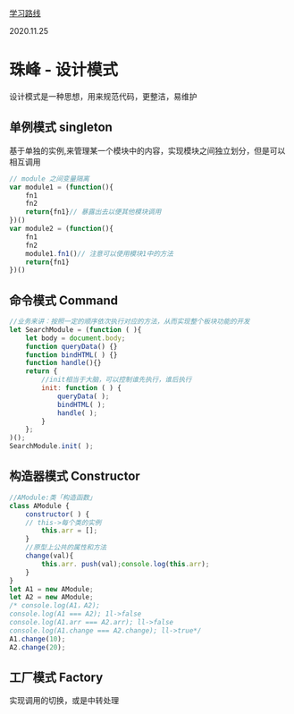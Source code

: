 [学习路线](https://github.com/kamranahmedse/developer-roadmap/blob/master/translations/chinese/img/frontend-map.png)

2020.11.25

# 珠峰 - 设计模式



设计模式是一种思想，用来规范代码，更整洁，易维护

## 单例模式 singleton

基于单独的实例,来管理某一个模块中的内容，实现模块之间独立划分，但是可以相互调用

```js
// module 之间变量隔离
var module1 = (function(){
    fn1
    fn2
    return{fn1}// 暴露出去以便其他模块调用
})()
var module2 = (function(){
    fn1
    fn2
    module1.fn1()// 注意可以使用模块1中的方法
    return{fn1}
})()
```

## 命令模式 Command

```js
//业务来讲︰按照一定的顺序依次执行对应的方法，从而实现整个板块功能的开发
let SearchModule = (function ( ){
    let body = document.body;
    function queryData() {}
    function bindHTML( ) {}
    function handle(){}
    return {
    	//init相当于大脑，可以控制谁先执行，谁后执行
        init: function ( ) {
    		queryData( );
            bindHTML( );
            handle( );
    	}
    };
)();
SearchModule.init( );

```

## 构造器模式 Constructor

```js
//AModule:类「构造函数」
class AModule {
    constructor( ) {
    // this->每个类的实例
        this.arr = [];
    }
	//原型上公共的属性和方法
    change(val){
		this.arr. push(val);console.log(this.arr);
	}
}
let A1 = new AModule;
let A2 = new AModule;
/* console.log(A1，A2);
console.log(A1 === A2); 1l->false
console.log(A1.arr === A2.arr); ll->false
console.log(A1.change === A2.change); ll->true*/
A1.change(10);
A2.change(20);

```

## 工厂模式 Factory

实现调用的切换，或是中转处理